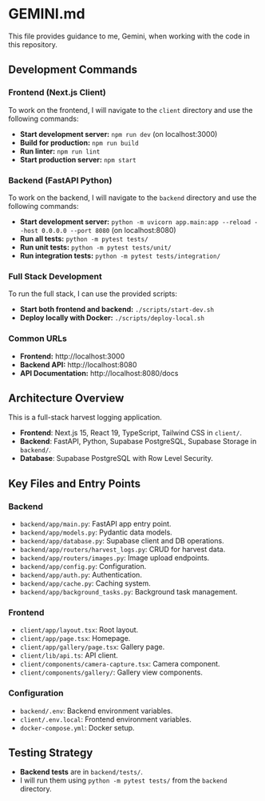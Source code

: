 # GEMINI.md

This file provides guidance to me, Gemini, when working with the code in this repository.

## Development Commands

### Frontend (Next.js Client)

To work on the frontend, I will navigate to the `client` directory and use the following commands:

-   **Start development server:** `npm run dev` (on localhost:3000)
-   **Build for production:** `npm run build`
-   **Run linter:** `npm run lint`
-   **Start production server:** `npm start`

### Backend (FastAPI Python)

To work on the backend, I will navigate to the `backend` directory and use the following commands:

-   **Start development server:** `python -m uvicorn app.main:app --reload --host 0.0.0.0 --port 8080` (on localhost:8080)
-   **Run all tests:** `python -m pytest tests/`
-   **Run unit tests:** `python -m pytest tests/unit/`
-   **Run integration tests:** `python -m pytest tests/integration/`

### Full Stack Development

To run the full stack, I can use the provided scripts:

-   **Start both frontend and backend:** `./scripts/start-dev.sh`
-   **Deploy locally with Docker:** `./scripts/deploy-local.sh`

### Common URLs

-   **Frontend:** http://localhost:3000
-   **Backend API:** http://localhost:8080
-   **API Documentation:** http://localhost:8080/docs

## Architecture Overview

This is a full-stack harvest logging application.

-   **Frontend**: Next.js 15, React 19, TypeScript, Tailwind CSS in `client/`.
-   **Backend**: FastAPI, Python, Supabase PostgreSQL, Supabase Storage in `backend/`.
-   **Database**: Supabase PostgreSQL with Row Level Security.

## Key Files and Entry Points

### Backend

-   `backend/app/main.py`: FastAPI app entry point.
-   `backend/app/models.py`: Pydantic data models.
-   `backend/app/database.py`: Supabase client and DB operations.
-   `backend/app/routers/harvest_logs.py`: CRUD for harvest data.
-   `backend/app/routers/images.py`: Image upload endpoints.
-   `backend/app/config.py`: Configuration.
-   `backend/app/auth.py`: Authentication.
-   `backend/app/cache.py`: Caching system.
-   `backend/app/background_tasks.py`: Background task management.

### Frontend

-   `client/app/layout.tsx`: Root layout.
-   `client/app/page.tsx`: Homepage.
-   `client/app/gallery/page.tsx`: Gallery page.
-   `client/lib/api.ts`: API client.
-   `client/components/camera-capture.tsx`: Camera component.
-   `client/components/gallery/`: Gallery view components.

### Configuration

-   `backend/.env`: Backend environment variables.
-   `client/.env.local`: Frontend environment variables.
-   `docker-compose.yml`: Docker setup.

## Testing Strategy

-   **Backend tests** are in `backend/tests/`.
-   I will run them using `python -m pytest tests/` from the `backend` directory.
